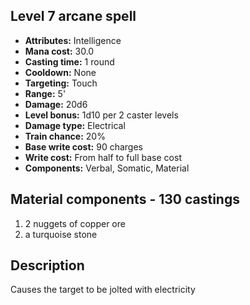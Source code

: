 ## Level 7 arcane spell

- **Attributes:** Intelligence
- **Mana cost:** 30.0
- **Casting time:** 1 round
- **Cooldown:** None
- **Targeting:** Touch
- **Range:** 5'
- **Damage:** 20d6
- **Level bonus:** 1d10 per 2 caster levels
- **Damage type:** Electrical
- **Train chance:** 20%
- **Base write cost:** 90 charges
- **Write cost:** From half to full base cost
- **Components:** Verbal, Somatic, Material

## Material components - 130 castings

1. 2 nuggets of copper ore
2. a turquoise stone

## Description

Causes the target to be jolted with electricity

